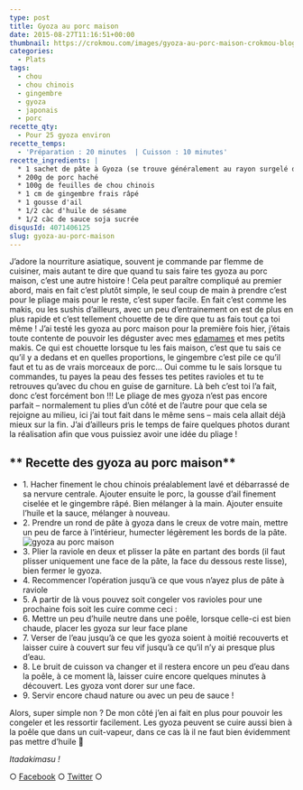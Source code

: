 ```yaml
---
type: post
title: Gyoza au porc maison
date: 2015-08-27T11:16:51+00:00
thumbnail: https://crokmou.com/images/gyoza-au-porc-maison-crokmou-blog-51.jpg
categories:
  - Plats
tags:
  - chou
  - chou chinois
  - gingembre
  - gyoza
  - japonais
  - porc
recette_qty:
  - Pour 25 gyoza environ
recette_temps:
  - 'Préparation : 20 minutes  | Cuisson : 10 minutes'
recette_ingredients: |
  * 1 sachet de pâte à Gyoza (se trouve généralement au rayon surgelé des épiceries asiat')
  * 200g de porc haché
  * 100g de feuilles de chou chinois
  * 1 cm de gingembre frais râpé
  * 1 gousse d'ail
  * 1/2 càc d'huile de sésame
  * 1/2 càc de sauce soja sucrée
disqusId: 4071406125
slug: gyoza-au-porc-maison
---
```


J’adore la nourriture asiatique, souvent je commande par flemme de cuisiner, mais autant te dire que quand tu sais faire tes gyoza au porc maison, c’est une autre histoire ! Cela peut paraître compliqué au premier abord, mais en fait c’est plutôt simple, le seul coup de main à prendre c’est pour le pliage mais pour le reste, c’est super facile. En fait c’est comme les makis, ou les sushis d’ailleurs, avec un peu d’entrainement on est de plus en plus rapide et c’est tellement chouette de te dire que tu as fais tout ça toi même ! J’ai testé les gyoza au porc maison pour la première fois hier, j’étais toute contente de pouvoir les déguster avec mes [edamames](http://www.crokmou.com/2013/01/edamame-feve-de-soya) et mes petits makis. Ce qui est chouette lorsque tu les fais maison, c’est que tu sais ce qu’il y a dedans et en quelles proportions, le gingembre c’est pile ce qu’il faut et tu as de vrais morceaux de porc… Oui comme tu le sais lorsque tu commandes, tu payes la peau des fesses tes petites ravioles et tu te retrouves qu’avec du chou en guise de garniture. Là beh c’est toi l’a fait, donc c’est forcément bon !!! Le pliage de mes gyoza n’est pas encore parfait – normalement tu plies d’un côté et de l’autre pour que cela se rejoigne au milieu, ici j’ai tout fait dans le même sens – mais cela allait déjà mieux sur la fin. J’ai d’ailleurs pris le temps de faire quelques photos durant la réalisation afin que vous puissiez avoir une idée du pliage !  

## ** Recette des gyoza au porc maison**

* 1\. Hacher finement le chou chinois préalablement lavé et débarrassé de sa nervure centrale. Ajouter ensuite le porc, la gousse d’ail finement ciselée et le gingembre râpé. Bien mélanger à la main. Ajouter ensuite l’huile et la sauce, mélanger à nouveau.
* 2\. Prendre un rond de pâte à gyoza dans le creux de votre main, mettre un peu de farce à l’intérieur, humecter légèrement les bords de la pâte.![gyoza au porc maison](https://crokmou.com/images/gyoza-au-porc-maison-crokmou-blog_vghgkc.jpg)
* 3\. Plier la raviole en deux et plisser la pâte en partant des bords (il faut plisser uniquement une face de la pâte, la face du dessous reste lisse), bien fermer le gyoza.
* 4\. Recommencer l’opération jusqu’à ce que vous n’ayez plus de pâte à raviole
* 5\. A partir de là vous pouvez soit congeler vos ravioles pour une prochaine fois soit les cuire comme ceci :
* 6\. Mettre un peu d’huile neutre dans une poêle, lorsque celle-ci est bien chaude, placer les gyoza sur leur face plane
* 7\. Verser de l’eau jusqu’à ce que les gyoza soient à moitié recouverts et laisser cuire à couvert sur feu vif jusqu’à ce qu’il n’y ai presque plus d’eau.
* 8\. Le bruit de cuisson va changer et il restera encore un peu d’eau dans la poêle, à ce moment là, laisser cuire encore quelques minutes à découvert. Les gyoza vont dorer sur une face.
* 9\. Servir encore chaud nature ou avec un peu de sauce !

Alors, super simple non ? De mon côté j’en ai fait en plus pour pouvoir les congeler et les ressortir facilement. Les gyoza peuvent se cuire aussi bien à la poêle que dans un cuit-vapeur, dans ce cas là il ne faut bien évidemment pas mettre d’huile 🙂

_Itadakimasu !_

○ [Facebook](https://www.facebook.com/crokmou.blog) ○ [Twitter](https://twitter.com/Crokmou) ○